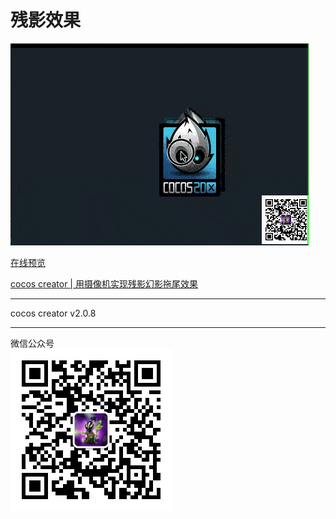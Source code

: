 # 残影效果
![](./img/ccc-camera-preview.gif)

[在线预览](http://lamyoung.com/website/ccc_camera_shadow/)

[cocos creator | 用摄像机实现残影幻影拖尾效果](https://mp.weixin.qq.com/s?__biz=MzI1Nzk1MzExNw==&mid=2247483869&idx=1&sn=a2b6ec2360a09a9542ae49cbb7452f40&chksm=ea0eddefdd7954f94e2c83ff61d8f6bef0d2281e7354fbe9bd12af32fdeaf5ebbb1b01cc8363&token=681695339&lang=zh_CN#rd)

---
cocos creator v2.0.8

---
微信公众号  
![](./img/qrcode.jpg)
